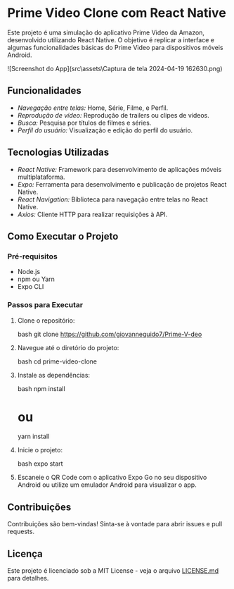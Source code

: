 # Prime Video Clone com React Native

Este projeto é uma simulação do aplicativo Prime Video da Amazon, desenvolvido utilizando React Native. O objetivo é replicar a interface e algumas funcionalidades básicas do Prime Video para dispositivos móveis Android.

![Screenshot do App](src\assets\Captura de tela 2024-04-19 162630.png)

## Funcionalidades

- *Navegação entre telas:* Home, Série, Filme, e Perfil.
- *Reprodução de vídeo:* Reprodução de trailers ou clipes de vídeos.
- *Busca:* Pesquisa por títulos de filmes e séries.
- *Perfil do usuário:* Visualização e edição do perfil do usuário.

## Tecnologias Utilizadas

- *React Native:* Framework para desenvolvimento de aplicações móveis multiplataforma.
- *Expo:* Ferramenta para desenvolvimento e publicação de projetos React Native.
- *React Navigation:* Biblioteca para navegação entre telas no React Native.
- *Axios:* Cliente HTTP para realizar requisições à API.

## Como Executar o Projeto

### Pré-requisitos

- Node.js
- npm ou Yarn
- Expo CLI

### Passos para Executar

1. Clone o repositório:

    bash
    git clone https://github.com/giovanneguido7/Prime-V-deo
    

2. Navegue até o diretório do projeto:

    bash
    cd prime-video-clone
    

3. Instale as dependências:

    bash
    npm install
    # ou
    yarn install
    

4. Inicie o projeto:

    bash
    expo start
    

5. Escaneie o QR Code com o aplicativo Expo Go no seu dispositivo Android ou utilize um emulador Android para visualizar o app.

## Contribuições

Contribuições são bem-vindas! Sinta-se à vontade para abrir issues e pull requests.

## Licença

Este projeto é licenciado sob a MIT License - veja o arquivo [LICENSE.md](LICENSE.md) para detalhes.